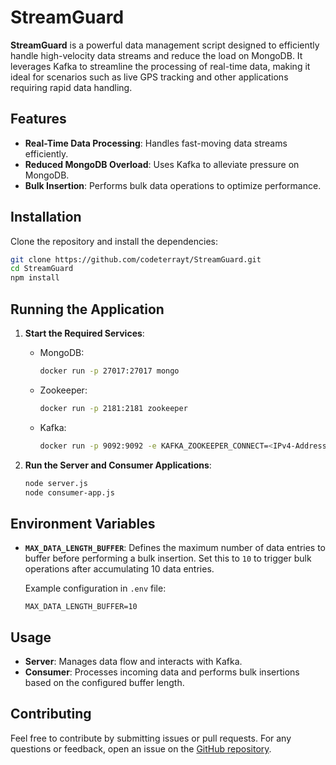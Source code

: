 # StreamGuard

**StreamGuard** is a powerful data management script designed to efficiently handle high-velocity data streams and reduce the load on MongoDB. It leverages Kafka to streamline the processing of real-time data, making it ideal for scenarios such as live GPS tracking and other applications requiring rapid data handling.

## Features

- **Real-Time Data Processing**: Handles fast-moving data streams efficiently.
- **Reduced MongoDB Overload**: Uses Kafka to alleviate pressure on MongoDB.
- **Bulk Insertion**: Performs bulk data operations to optimize performance.

## Installation

Clone the repository and install the dependencies:

```bash
git clone https://github.com/codeterrayt/StreamGuard.git
cd StreamGuard
npm install
```

## Running the Application

1. **Start the Required Services**:

   - MongoDB:
     ```bash
     docker run -p 27017:27017 mongo
     ```
   - Zookeeper:
     ```bash
     docker run -p 2181:2181 zookeeper
     ```
   - Kafka:
     ```bash
     docker run -p 9092:9092 -e KAFKA_ZOOKEEPER_CONNECT=<IPv4-Address>:2181 -e KAFKA_ADVERTISED_LISTENERS=PLAINTEXT://<IPv4-Address>:9092 -e KAFKA_OFFSETS_TOPIC_REPLICATION_FACTOR=1 confluentinc/cp-kafka
     ```

2. **Run the Server and Consumer Applications**:

   ```bash
   node server.js
   node consumer-app.js
   ```

## Environment Variables

- **`MAX_DATA_LENGTH_BUFFER`**: Defines the maximum number of data entries to buffer before performing a bulk insertion. Set this to `10` to trigger bulk operations after accumulating 10 data entries.

   Example configuration in `.env` file:

   ```env
   MAX_DATA_LENGTH_BUFFER=10
   ```

## Usage

- **Server**: Manages data flow and interacts with Kafka.
- **Consumer**: Processes incoming data and performs bulk insertions based on the configured buffer length.

## Contributing

Feel free to contribute by submitting issues or pull requests. For any questions or feedback, open an issue on the [GitHub repository](https://github.com/codeterrayt/StreamGuard).
